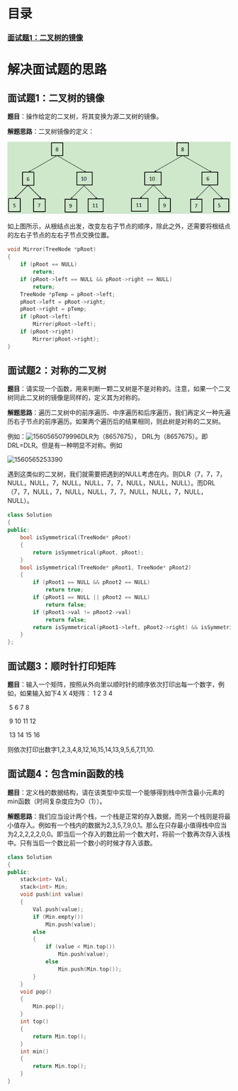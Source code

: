 # 目录

### [面试题1：二叉树的镜像]()









# 解决面试题的思路

## 面试题1：二叉树的镜像

**题目**：操作给定的二叉树，将其变换为源二叉树的镜像。

**解题思路**：二叉树镜像的定义：

![avatar](https://github.com/Duanyu950425/-offer/blob/master/%E5%9B%BE%E7%89%87/03_1.png)

​			如上图所示，从根结点出发，改变左右子节点的顺序，除此之外，还需要将根结点的左右子节点的左右子节点交换位置。

```c++
void Mirror(TreeNode *pRoot) 
{
    if (pRoot == NULL)
        return;
    if (pRoot->left == NULL && pRoot->right == NULL)
        return;
    TreeNode *pTemp = pRoot->left;
    pRoot->left = pRoot->right;
    pRoot->right = pTemp;
    if (pRoot->left)
        Mirror(pRoot->left);
    if (pRoot->right)
        Mirror(pRoot->right);
}
```

## 面试题2：对称的二叉树

**题目**：请实现一个函数，用来判断一颗二叉树是不是对称的。注意，如果一个二叉树同此二叉树的镜像是同样的，定义其为对称的。

**解题思路**：遍历二叉树中的前序遍历、中序遍历和后序遍历，我们再定义一种先遍历右子节点的前序遍历。如果两个遍历后的结果相同，则此树是对称的二叉树。

例如：![1560565079996](C:\Users\12201\AppData\Roaming\Typora\typora-user-images\1560565079996.png)DLR为（8657675）， DRL为（8657675）。即DRL=DLR。但是有一种明显不对称。例如

![1560565253390](C:\Users\12201\AppData\Roaming\Typora\typora-user-images\1560565253390.png)

遇到这类似的二叉树，我们就需要把遇到的NULL考虑在内。则DLR（7，7，7，NULL，NULL，7，NULL，NULL，7，7，NULL，NULL，NULL）。而DRL（7，7，NULL，7，NULL，NULL，7，7，NULL，NULL，7，NULL，NULL）。

```c++
class Solution 
{
public:
    bool isSymmetrical(TreeNode* pRoot)
    {
    	return isSymmetrical(pRoot, pRoot);
    }
    bool isSymmetrical(TreeNode* pRoot1, TreeNode* pRoot2)
    {
        if (pRoot1 == NULL && pRoot2 == NULL)
            return true;
        if (pRoot1 == NULL || pRoot2 == NULL)
            return false;
        if (pRoot1->val != pRoot2->val)
            return false;
        return isSymmetrical(pRoot1->left, pRoot2->right) && isSymmetrical(pRoot1->right, pRoot2->left);
    }
};
```



## 面试题3：顺时针打印矩阵

**题目**：输入一个矩阵，按照从外向里以顺时针的顺序依次打印出每一个数字，例如，如果输入如下4 X 4矩阵： 1       2       3       4 

​         5       6       7       8 

​         9      10     11     12 

​         13    14     15     16 

则依次打印出数字1,2,3,4,8,12,16,15,14,13,9,5,6,7,11,10.

## 面试题4：包含min函数的栈

**题目**：定义栈的数据结构，请在该类型中实现一个能够得到栈中所含最小元素的min函数（时间复杂度应为O（1））。

**解题思路**：我们应当设计两个栈，一个栈是正常的存入数据，而另一个栈则是将最小值存入。例如有一个栈内的数据为2,3,5,7,9,0,1。那么在只存最小值得栈中应当为2,2,2,2,2,0,0。即当后一个存入的数比前一个数大时，将前一个数再次存入该栈中。只有当后一个数比前一个数小的时候才存入该数。

```c++
class Solution
{
public:
    stack<int> Val;
    stack<int> Min;
    void push(int value) 
    {
        Val.push(value);
        if (Min.empty())
            Min.push(value);
        else
        {
            if (value < Min.top())
                Min.push(value);
            else
                Min.push(Min.top());
        }
    }
    void pop() 
    {
        Min.pop();
    }
    int top() 
    {
        return Min.top();
    }
    int min() 
    {
        return Min.top();
    }
}
```

